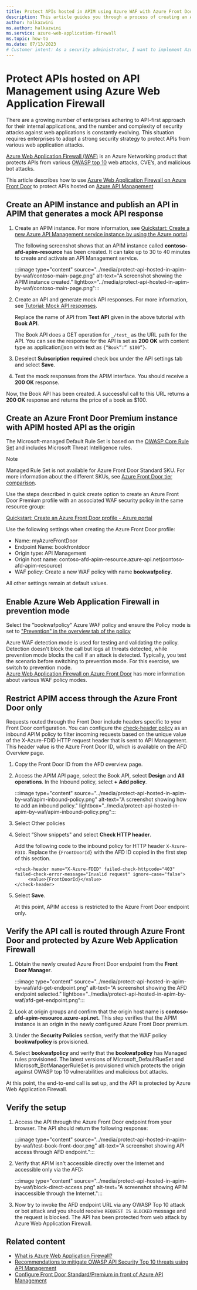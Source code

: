 ```yaml
---
title: Protect APIs hosted in APIM using Azure WAF with Azure Front Door
description: This article guides you through a process of creating an API in APIM and protects it from a web application attack using Azure Web Application Firewall integrated with Azure Front Door.
author: halkazwini
ms.author: halkazwini
ms.service: azure-web-application-firewall
ms.topic: how-to
ms.date: 07/13/2023
# Customer intent: As a security administrator, I want to implement Azure Web Application Firewall with Azure Front Door for API protection, so that I can safeguard our APIs from web application attacks while ensuring access is restricted and monitored.
---
```


# Protect APIs hosted on API Management using Azure Web Application Firewall 

There are a growing number of enterprises adhering to API-first approach for their internal applications, and the number and complexity of security attacks against web applications is constantly evolving. This situation requires enterprises to adopt a strong security strategy to protect APIs from various web application attacks.

[Azure Web Application Firewall (WAF)](../overview.md) is an Azure Networking product that protects APIs from various [OWASP top 10](https://owasp.org/www-project-top-ten/) web attacks, CVE’s, and malicious bot attacks.

This article describes how to use [Azure Web Application Firewall on Azure Front Door](afds-overview.md) to protect APIs hosted on [Azure API Management](../../api-management/api-management-key-concepts.md)

## Create an APIM instance and publish an API in APIM that generates a mock API response

1. Create an APIM instance. For more information, see [Quickstart: Create a new Azure API Management service instance by using the Azure portal](../../api-management/get-started-create-service-instance.md).

   The following screenshot shows that an APIM instance called **contoso-afd-apim-resource** has been created. It can take up to 30 to 40 minutes to create and activate an API Management service. 

   :::image type="content" source="../media/protect-api-hosted-in-apim-by-waf/contoso-main-page.png" alt-text="A screenshot showing the APIM instance created." lightbox="../media/protect-api-hosted-in-apim-by-waf/contoso-main-page.png":::


2. Create an API and generate mock API responses. For more information, see [Tutorial: Mock API responses](../../api-management/mock-api-responses.md#add-an-operation-to-the-test-api).

   Replace the name of API from **Test API** given in the above tutorial with **Book API**.

   The Book API does a GET operation for `_/test_` as the URL path for the API. You can see the response for the API is set as **200 OK** with content type as application/json with text as `{“Book”:” $100”}`.

3. Deselect **Subscription required** check box under the API settings tab and select **Save**.

4. Test the mock responses from the APIM interface. You should receive a **200 OK** response.

Now, the Book API has been created. A successful call to this URL returns a **200 OK** response and returns the price of a book as $100.


## Create an Azure Front Door Premium instance with APIM hosted API as the origin

The Microsoft-managed Default Rule Set is based on the [OWASP Core Rule Set](https://github.com/coreruleset/coreruleset//) and includes Microsoft Threat Intelligence rules.

> [!NOTE]
> Managed Rule Set is not available for Azure Front Door Standard SKU. For more information about the different SKUs, see [Azure Front Door tier comparison](../../frontdoor/standard-premium/tier-comparison.md#feature-comparison-between-tiers).


Use the steps described in quick create option to create an Azure Front Door Premium profile with an associated WAF security policy in the same resource group:

[Quickstart: Create an Azure Front Door profile - Azure portal](../../frontdoor/create-front-door-portal.md)

Use the following settings when creating the Azure Front Door profile:
- Name: myAzureFrontDoor
- Endpoint Name: bookfrontdoor
- Origin type: API Management
- Origin host name: contoso-afd-apim-resource.azure-api.net(contoso-afd-apim-resource)
- WAF policy: Create a new WAF policy with name **bookwafpolicy**.

All other settings remain at default values.

## Enable Azure Web Application Firewall in prevention mode

Select the "bookwafpolicy" Azure WAF policy  and ensure the Policy mode is set to 
["Prevention" in the overview tab of the policy](waf-front-door-create-portal.md#change-mode)

Azure WAF detection mode is used for testing and validating the policy. Detection doesn't block the call but logs all threats detected, while prevention mode blocks the call if an attack is detected. Typically, you test the scenario before switching to prevention mode. For this exercise, we switch to prevention mode.  
[Azure Web Application Firewall on Azure Front Door](afds-overview.md#waf-modes) has more information about various WAF policy modes.


## Restrict APIM access through the Azure Front Door only

Requests routed through the Front Door include headers specific to your Front Door configuration. You can configure the 
[check-header policy](../../api-management/api-management-policies.md#authentication-and-authorization) as an inbound APIM policy to filter incoming requests based on the unique value of the X-Azure-FDID HTTP request header that is sent to API Management. This header value is the Azure Front Door ID, which is available on the AFD Overview page.

 
1. Copy the Front Door ID from the AFD overview page.

2. Access the APIM API page, select the Book API, select **Design** and **All operations**.  In the Inbound policy, select **+ Add policy**.

   :::image type="content" source="../media/protect-api-hosted-in-apim-by-waf/apim-inbound-policy.png" alt-text="A screenshot showing how to add an inbound policy." lightbox="../media/protect-api-hosted-in-apim-by-waf/apim-inbound-policy.png":::

3. Select Other policies

4. Select “Show snippets" and select **Check HTTP header**.

   Add the following code to the inbound policy for HTTP header `X-Azure-FDID`. Replace the `{FrontDoorId}`  with the AFD ID copied in the first step of this section.

   ```
   <check-header name="X-Azure-FDID" failed-check-httpcode="403" failed-check-error-message="Invalid request" ignore-case="false">
        <value>{FrontDoorId}</value>
   </check-header>

   ```

5. Select **Save**.

   At this point, APIM access is restricted to the Azure Front Door endpoint only.

## Verify the API call is routed through Azure Front Door and protected by Azure Web Application Firewall

1. Obtain the newly created Azure Front Door endpoint from the **Front Door Manager**.

   :::image type="content" source="../media/protect-api-hosted-in-apim-by-waf/afd-get-endpoint.png" alt-text="A screenshot showing the AFD endpoint selected." lightbox="../media/protect-api-hosted-in-apim-by-waf/afd-get-endpoint.png":::

2. Look at origin groups and confirm that the origin host name is __contoso-afd-apim-resource.azure-api.net.__ This step verifies that the APIM instance is an origin in the newly configured Azure Front Door premium.

3. Under the **Security Policies** section, verify that the WAF policy **bookwafpolicy** is provisioned.

4. Select **bookwafpolicy** and verify that the **bookwafpolicy** has Managed rules provisioned. The latest versions of Microsoft_DefaultRueSet and Microsoft_BotManagerRuleSet is provisioned which protects the origin against OWASP top 10 vulnerabilities and malicious bot attacks.

At this point, the end-to-end call is set up, and the API is protected by Azure Web Application Firewall.

## Verify the setup

1. Access the API through the Azure Front Door endpoint from your browser. The API should return the following response:

   :::image type="content" source="../media/protect-api-hosted-in-apim-by-waf/test-book-front-door.png" alt-text="A screenshot showing API access through AFD endpoint.":::

2. Verify that APIM isn't accessible directly over the Internet and accessible only via the AFD:

   :::image type="content" source="../media/protect-api-hosted-in-apim-by-waf/block-direct-access.png" alt-text="A screenshot showing APIM inaccessible through the Internet.":::

3. Now try to invoke the AFD endpoint URL via any OWASP Top 10 attack or bot attack and you should receive `REQUEST IS BLOCKED` message and the request is blocked. The API has been protected from web attack by Azure Web Application Firewall.

## Related content

- [What is Azure Web Application Firewall?](../overview.md)
- [Recommendations to mitigate OWASP API Security Top 10 threats using API Management](../../api-management/mitigate-owasp-api-threats.md)
- [Configure Front Door Standard/Premium in front of Azure API Management](../../api-management/front-door-api-management.md)
